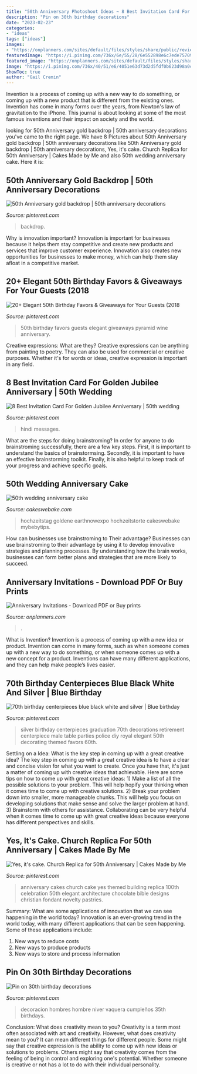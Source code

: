 ```yaml
---
title: "50th Anniversary Photoshoot Ideas ~ 8 Best Invitation Card For Golden Jubilee Anniversary"
description: "Pin on 30th birthday decorations"
date: "2023-02-23"
categories:
- "ideas"
tags: ["ideas"]
images:
- "https://onplanners.com/sites/default/files/styles/share/public/review/anniversary-invitations_0.png"
featuredImage: "https://i.pinimg.com/736x/6e/55/28/6e552898e6c7ede75709cdfa89053243.jpg"
featured_image: "https://onplanners.com/sites/default/files/styles/share/public/review/anniversary-invitations_0.png"
image: "https://i.pinimg.com/736x/40/51/e6/4051e63d73d2d5fdf0b623d98a0cebab.jpg"
ShowToc: true
author: "Gail Cremin"
---
```



Invention is a process of coming up with a new way to do something, or coming up with a new product that is different from the existing ones. Invention has come in many forms over the years, from Newton's law of gravitation to the iPhone. This journal is about looking at some of the most famous inventions and their impact on society and the world.

	

		
looking for 50th Anniversary gold backdrop | 50th anniversary decorations you've came to the right page. We have 8 Pictures about 50th Anniversary gold backdrop | 50th anniversary decorations like 50th Anniversary gold backdrop | 50th anniversary decorations, Yes, it&#039;s cake. Church Replica for 50th Anniversary | Cakes Made by Me and also 50th wedding anniversary cake. Here it is:
		
    
## 50th Anniversary Gold Backdrop | 50th Anniversary Decorations

<img loading=lazy src="https://i.pinimg.com/736x/02/bd/da/02bddaf39cb44062bc39bcfd5900fcff.jpg" onerror="this.onerror=null;this.src='https://tse4.mm.bing.net/th?id=OIP.R2VCJ5ZKT-c4nD-ksmQREAHaEK&amp;pid=15.1';" alt="50th Anniversary gold backdrop | 50th anniversary decorations">

_Source: pinterest.com_

>backdrop. 

	

Why is innovation important?
Innovation is important for businesses because it helps them stay competitive and create new products and services that improve customer experience. Innovation also creates new opportunities for businesses to make money, which can help them stay afloat in a competitive market.

    
## 20+ Elegant 50th Birthday Favors &amp; Giveaways For Your Guests (2018

<img loading=lazy src="https://i.pinimg.com/736x/ea/da/bb/eadabb28e8b3f32e2b3bf3792da501b1.jpg" onerror="this.onerror=null;this.src='https://tse1.mm.bing.net/th?id=OIP.XC0lno8Yp_bIp8n_WxAvnAHaLG&amp;pid=15.1';" alt="20+ Elegant 50th Birthday Favors &amp; Giveaways for Your Guests (2018">

_Source: pinterest.com_

>50th birthday favors guests elegant giveaways pyramid wine anniversary. 

	

Creative expressions: What are they?
Creative expressions can be anything from painting to poetry. They can also be used for commercial or creative purposes. Whether it's for words or ideas, creative expression is important in any field.

    
## 8 Best Invitation Card For Golden Jubilee Anniversary | 50th Wedding

<img loading=lazy src="https://i.pinimg.com/736x/40/51/e6/4051e63d73d2d5fdf0b623d98a0cebab.jpg" onerror="this.onerror=null;this.src='https://tse3.mm.bing.net/th?id=OIP.zkulpdFkjNmXC7WHigNGmgHaLH&amp;pid=15.1';" alt="8 Best Invitation Card For Golden Jubilee Anniversary | 50th wedding">

_Source: pinterest.com_

>hindi messages. 

	

What are the steps for doing brainstroming?
In order for anyone to do brainstroming successfully, there are a few key steps. First, it is important to understand the basics of brainstormsing. Secondly, it is important to have an effective brainstorming toolkit. Finally, it is also helpful to keep track of your progress and achieve specific goals.

    
## 50th Wedding Anniversary Cake

<img loading=lazy src="https://storage.ning.com/topology/rest/1.0/file/get/2683627281?profile=RESIZE_1200x&amp;height=960" onerror="this.onerror=null;this.src='https://tse1.mm.bing.net/th?id=OIP.aX7YuzdVss4GFi7YvHiRbgHaJ4&amp;pid=15.1';" alt="50th wedding anniversary cake">

_Source: cakeswebake.com_

>hochzeitstag goldene earthnowexpo hochzeitstorte cakeswebake mybebytips. 

	

How can businesses use brainstroming to Their advantage?
Businesses can use brainstroming to their advantage by using it to develop innovative strategies and planning processes. By understanding how the brain works, businesses can form better plans and strategies that are more likely to succeed.

    
## Anniversary Invitations - Download PDF Or Buy Prints

<img loading=lazy src="https://onplanners.com/sites/default/files/styles/share/public/review/anniversary-invitations_0.png" onerror="this.onerror=null;this.src='https://tse1.mm.bing.net/th?id=OIP.Ba5edLfm0ubJ9SLnky_XyQHaNg&amp;pid=15.1';" alt="Anniversary Invitations - Download PDF or Buy prints">

_Source: onplanners.com_

>. 

	

What is Invention?
Invention is a process of coming up with a new idea or product. Invention can come in many forms, such as when someone comes up with a new way to do something, or when someone comes up with a new concept for a product. Inventions can have many different applications, and they can help make people’s lives easier.

    
## 70th Birthday Centerpieces Blue Black White And Silver | Blue Birthday

<img loading=lazy src="https://i.pinimg.com/736x/ce/15/28/ce15281975ff6811b78ae29b4de4e0e4--th-birthday-diy-birthday-centerpieces.jpg" onerror="this.onerror=null;this.src='https://tse2.mm.bing.net/th?id=OIP.01QCV9kAELCw3zwKVGFU9gHaJ3&amp;pid=15.1';" alt="70th birthday centerpieces blue black white and silver | Blue birthday">

_Source: pinterest.com_

>silver birthday centerpieces graduation 70th decorations retirement centerpiece male table parties police diy royal elegant 50th decorating themed favors 60th. 

	

Settling on a Idea: What is the key step in coming up with a great creative idea?
The key step in coming up with a great creative idea is to have a clear and concise vision for what you want to create. Once you have that, it's just a matter of coming up with creative ideas that achievable. Here are some tips on how to come up with great creative ideas: 1) Make a list of all the possible solutions to your problem. This will help hopify your thinking when it comes time to come up with creative solutions. 2) Break your problem down into smaller, more manageable chunks. This will help you focus on developing solutions that make sense and solve the larger problem at hand. 3) Brainstorm with others for assistance. Collaborating can be very helpful when it comes time to come up with great creative ideas because everyone has different perspectives and skills.

    
## Yes, It&#039;s Cake. Church Replica For 50th Anniversary | Cakes Made By Me

<img loading=lazy src="https://s-media-cache-ak0.pinimg.com/736x/f7/70/af/f770afd036cf4493182a53eba96549a5--anniversary-cakes-anniversary-ideas.jpg" onerror="this.onerror=null;this.src='https://tse1.mm.bing.net/th?id=OIP.NH3JUZ3dIWCUD1GTdejUTwHaJ6&amp;pid=15.1';" alt="Yes, it&#039;s cake. Church Replica for 50th Anniversary | Cakes Made by Me">

_Source: pinterest.com_

>anniversary cakes church cake yes themed building replica 100th celebration 50th elegant architecture chocolate bible designs christian fondant novelty pastries. 

	

Summary: What are some applications of innovation that we can see happening in the world today?
Innovation is an ever-growing trend in the world today, with many different applications that can be seen happening. Some of these applications include: 
1. New ways to reduce costs 
2. New ways to produce products 
3. New ways to store and process information 

    
## Pin On 30th Birthday Decorations

<img loading=lazy src="https://i.pinimg.com/736x/6e/55/28/6e552898e6c7ede75709cdfa89053243.jpg" onerror="this.onerror=null;this.src='https://tse2.mm.bing.net/th?id=OIP.RMJJ-nZ79k0XMP78-XdxkgHaK3&amp;pid=15.1';" alt="Pin on 30th birthday decorations">

_Source: pinterest.com_

>decoracion hombres hombre niver vaquera cumpleños 35th birthdays. 

	

Conclusion: What does creativity mean to you?
Creativity is a term most often associated with art and creativity. However, what does creativity mean to you? It can mean different things for different people. Some might say that creative expression is the ability to come up with new ideas or solutions to problems. Others might say that creativity comes from the feeling of being in control and exploring one's potential. Whether someone is creative or not has a lot to do with their individual personality.

